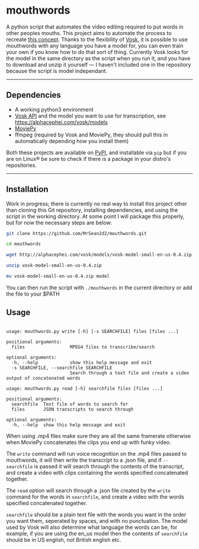 # mouthwords
A python script that automates the video editing required to put words in other peoples mouths.
This project aims to automate the process to recreate [this concept](https://youtu.be/slGYJfPtW7c).
Thanks to the flexibility of [Vosk](https://github.com/alphacep/vosk-api), it is possible to use mouthwords
with any language you have a model for, you can even train your own if you know how to do that sort of thing.
Currently Vosk looks for the model in the same directory as the script when you run it, and you have to download
and unzip it yourself — I haven't included one in the repository because the script is model independant.

---

## Dependencies
- A working python3 environment
- [Vosk API](https://github.com/alphacep/vosk-api) and the model you want to use for transcription, see <https://alphacephei.com/vosk/models>
- [MoviePy](https://github.com/Zulko/moviepy)
- ffmpeg (required by Vosk and MoviePy, they should pull this in automatically depending how you install them)

Both these projects are available on [PyPI](https://pypi.org/), and installable via `pip`
but if you are on Linux® be sure to check if there is a package in your distro's repositories.

---

## Installation
Work in progress; there is currently no real way to install this project other than cloning this
Git repository, installing dependencies, and using the script in the working directory. At some point
I will package this properly, but for now the necessary steps are below:

```sh
git clone https://github.com/MrSean2d2/mouthwords.git

cd mouthwords

wget http://alphacephei.com/vosk/models/vosk-model-small-en-us-0.4.zip

unzip vosk-model-small-en-us-0.4.zip

mv vosk-model-small-en-us-0.4.zip model
```
You can then run the script with `./mouthwords` in the current directory or
add the file to your $PATH

## Usage

```

usage: mouthwords.py write [-h] [-s SEARCHFILE] files [files ...]

positional arguments:
  files                 MPEG4 files to transcribe/search

optional arguments:
  -h, --help            show this help message and exit
  -s SEARCHFILE, --searchfile SEARCHFILE
                        Search through a text file and create a video output of concatenated words

usage: mouthwords.py read [-h] searchfile files [files ...]

positional arguments:
  searchfile  Text file of words to search for
  files       JSON transcripts to search through

optional arguments:
  -h, --help  show this help message and exit
```

When using .mp4 files make sure they are all the same framerate otherwise when MoviePy concatenates the clips
you end up with funky video.

The `write` command will run voice recognition on the .mp4 files passed to mouthwords, it will then write the transcript to
a .json file, and if `--searchfile` is passed it will search through the contents of the transcript, and create a video 
with clips containing the words specified concatenated together.

The `read` option will search through a .json file created by the `write` command for the words in `searchfile`, and create
a video with the words specified concatenated together.

`searchfile` should be a plain text file with the words you want in the order you want them, seperated by spaces, and with no punctuation.
The model used by Vosk will also determine what language the words can be, for example, if you are using the en_us model then the contents
of `searchfile` should be in US english, not British english etc.
